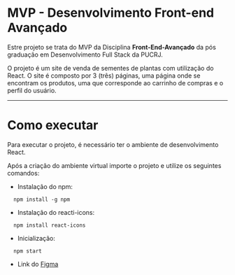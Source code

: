# MVP - Desenvolvimento Front-end Avançado

Estre projeto se trata do MVP da Disciplina **Front-End-Avançado** da pós graduação em Desenvolvimento Full Stack da PUCRJ.

O projeto é um site de venda de sementes de plantas com utilização do React. O site é composto por 3 (três) páginas, uma página onde se encontram os produtos, uma que corresponde ao carrinho de compras e o perfil do usuário. 

------

# Como executar
 
Para executar o projeto, é necessário ter o ambiente de desenvolvimento React.

Após a criação do ambiente virtual importe o projeto e utilize os seguintes comandos:
 
- Instalação do npm: 
```
  npm install -g npm
```

- Instalação do reacti-icons:
```
  npm install react-icons
```

- Inicialização:
```
  npm start
```

- Link do [Figma](https://www.figma.com/file/ZUOqM8z51dNUWzDmcNXzF2/Sprint-Front-End---MVP?type=design&node-id=0%3A1&mode=design&t=pLb10UcJH1z7NLxR-1)
